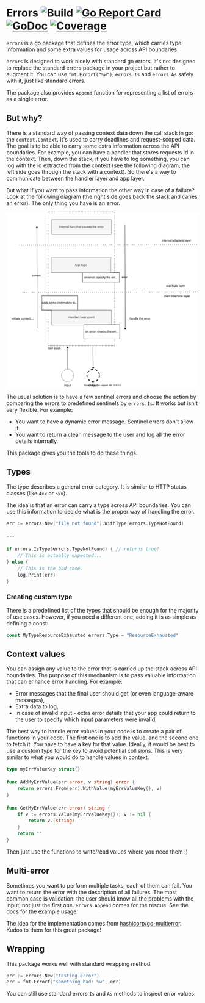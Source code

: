 # Errors ![Build](https://github.com/nglogic/errors/workflows/Build/badge.svg) [![Go Report Card](https://goreportcard.com/badge/github.com/nglogic/errors)](https://goreportcard.com/report/github.com/nglogic/errors) [![GoDoc](https://godoc.org/github.com/nglogic/errors?status.svg)](http://godoc.org/github.com/nglogic/errors) [![Coverage](https://img.shields.io/badge/coverage-gocover.io-blue)](https://gocover.io/github.com/nglogic/errors)

`errors` is a go package that defines the error type, which carries type information and some extra values for usage across API boundaries.

`errors` is designed to work nicely with standard go errors. It's not designed to replace the standard errors package in your project but rather to augment it. You can use `fmt.Errorf("%w")`, `errors.Is` and `errors.As` safely with it, just like standard errors.

The package also provides `Append` function for representing a list of errors as a single error.

## But why?

There is a standard way of passing context data down the call stack in go: the `context.Context`. It's used to carry deadlines and request-scoped data. The goal is to be able to carry some extra information across the API boundaries. For example, you can have a handler that stores requests id in the context. Then, down the stack, if you have to log something, you can log with the id extracted from the context (see the following diagram, the left side goes through the stack with a context). So there's a way to communicate between the handler layer and app layer.

But what if you want to pass information the other way in case of a failure? Look at the following diagram (the right side goes back the stack and caries an error). The only thing you have is an error.

![diagram](docs/errors.svg)

The usual solution is to have a few sentinel errors and choose the action by comparing the errors to predefined sentinels by `errors.Is`. It works but isn't very flexible. For example:

- You want to have a dynamic error message. Sentinel errors don't allow it.
- You want to return a clean message to the user and log all the error details internally.

This package gives you the tools to do these things.

## Types

The type describes a general error category. It is similar to HTTP status classes (like `4xx` or `5xx`).

The idea is that an error can carry a type across API boundaries. You can use this information to decide what is the proper way of handling the error.

```go
err := errors.New("file not found").WithType(errors.TypeNotFound)

---

if errors.IsType(errors.TypeNotFound) { // returns true!
    // This is actually expected...
} else {
    // This is the bad case.
    log.Print(err)
}
```

### Creating custom type

There is a predefined list of the types that should be enough for the majority of use cases. 
However, if you need a different one, adding it is as simple as defining a const:

```go
const MyTypeResourceExhausted errors.Type = "ResourceExhausted"
```

## Context values

You can assign any value to the error that is carried up the stack across API boundaries.
The purpose of this mechanism is to pass valuable information that can enhance error handling. For example:

- Error messages that the final user should get (or even language-aware messages),
- Extra data to log,
- In case of invalid input - extra error details that your app could return to the user to specify which input parameters were invalid,

The best way to handle error values in your code is to create a pair of functions in your code. The first one is to add the value, and the second one to fetch it. You have to have a key for that value. Ideally, it would be best to use a custom type for the key to avoid potential collisions. This is very similar to what you would do to handle values in context.

```go
type myErrValueKey struct{}

func AddMyErrValue(err error, v string) error {
    return errors.From(err).WithValue(myErrValueKey{}, v)
}

func GetMyErrValue(err error) string {
    if v := errors.Value(myErrValueKey{}); v != nil {
        return v.(string)
    }
    return ""
}
```

Then just use the functions to write/read values where you need them :)

## Multi-error

Sometimes you want to perform multiple tasks, each of them can fail. You want to return the error with the description of all failures. The most common case is validation: the user should know all the problems with the input, not just the first one. `errors.Append` comes for the rescue! See the docs for the example usage.

The idea for the implementation comes from [hashicorp/go-multierror](https://github.com/hashicorp/go-multierror). Kudos to them for this great package!

## Wrapping

This package works well with standard wrapping method:

```go
err := errors.New("testing error")
err = fmt.Errorf("something bad: %w", err)
```

You can still use standard errors `Is` and `As` methods to inspect error values.
